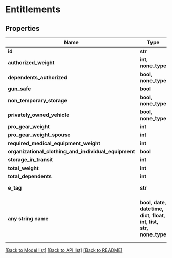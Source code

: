 # Entitlements


## Properties
Name | Type | Description | Notes
------------ | ------------- | ------------- | -------------
**id** | **str** |  | [optional] 
**authorized_weight** | **int, none_type** |  | [optional] 
**dependents_authorized** | **bool, none_type** |  | [optional] 
**gun_safe** | **bool** |  | [optional] 
**non_temporary_storage** | **bool, none_type** |  | [optional] 
**privately_owned_vehicle** | **bool, none_type** |  | [optional] 
**pro_gear_weight** | **int** |  | [optional] 
**pro_gear_weight_spouse** | **int** |  | [optional] 
**required_medical_equipment_weight** | **int** |  | [optional] 
**organizational_clothing_and_individual_equipment** | **bool** |  | [optional] 
**storage_in_transit** | **int** |  | [optional] 
**total_weight** | **int** |  | [optional] 
**total_dependents** | **int** |  | [optional] 
**e_tag** | **str** |  | [optional] [readonly] 
**any string name** | **bool, date, datetime, dict, float, int, list, str, none_type** | any string name can be used but the value must be the correct type | [optional]

[[Back to Model list]](../README.md#documentation-for-models) [[Back to API list]](../README.md#documentation-for-api-endpoints) [[Back to README]](../README.md)


